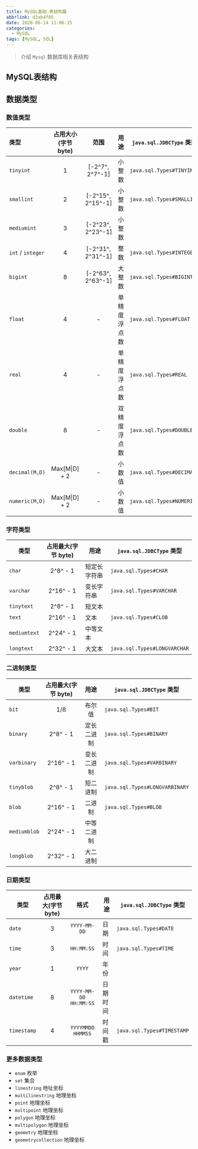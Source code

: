 ```yaml
---
title: MySQL基础-表结构篇
abbrlink: d3ab4f85
date: 2020-06-14 11:06:15
categories:
  - MySQL
tags: [MySQL, SQL]
---
```


> 介绍 `Mysql` 数据库相关表结构

<!--more-->



## MySQL表结构

## 数据类型


### 数值类型

| 类型              | 占用大小(字节 byte) | 范围              | 用途 | `java.sql.JDBCType` 类型 |
| :---------------- | :------------: | :---------------: | ---- | ------------------------ |
| `tinyint`         | 1              | [-2^7^, 2^7^-1]   | 小整数 | `java.sql.Types#TINYINT` |
| `smallint`        | 2              | [-2^15^, 2^15^-1] | 小整数 | `java.sql.Types#SMALLINT` |
| `mediumint`       | 3              | [-2^23^, 2^23^-1] | 小整数 |  |
| `int` / `integer` | 4              | [-2^31^, 2^31^-1]   | 整数 | `java.sql.Types#INTEGER` |
| `bigint`          | 8              | [-2^63^, 2^63^-1]   | 大整数 | `java.sql.Types#BIGINT` |
| `float` | 4 | - | 单精度浮点数 | `java.sql.Types#FLOAT` |
| `real` | 4 | - | 单精度浮点数 | `java.sql.Types#REAL` |
| `double`          | 8              | -  | 双精度浮点数 | `java.sql.Types#DOUBLE` |
| `decimal(M,D)`    | Max[M\|D] + 2  | -                 | 小数值 | `java.sql.Types#DECIMAL`  |
| `numeric(M,D)` | Max[M\|D] + 2 | - | 小数值 | `java.sql.Types#NUMERIC` |

### 字符类型

| 类型         | 占用最大(字节 byte) | 用途         | `java.sql.JDBCType` 类型     |
| ------------ | :-----------------: | ------------ | ---------------------------- |
| `char`       |      2^8^ - 1       | 短定长字符串 | `java.sql.Types#CHAR`        |
| `varchar`    |      2^16^ - 1      | 变长字符串   | `java.sql.Types#VARCHAR`     |
| `tinytext`   |      2^8^ - 1       | 短文本       |                              |
| `text`       |      2^16^ - 1      | 文本         | `java.sql.Types#CLOB`        |
| `mediumtext` |      2^24^ - 1      | 中等文本     |                              |
| `longtext`   |      2^32^ - 1      | 大文本       | `java.sql.Types#LONGVARCHAR` |

### 二进制类型

| 类型         | 占用最大(字节 byte) |    用途    | `java.sql.JDBCType` 类型       |
| ------------ | :-----------------: | :--------: | ------------------------------ |
| `bit`        |         1/8         |   布尔值   | `java.sql.Types#BIT`           |
| `binary`     |      2^8^ - 1       | 定长二进制 | `java.sql.Types#BINARY`        |
| `varbinary`  |      2^16^ - 1      | 变长二进制 | `java.sql.Types#VARBINARY`     |
| `tinyblob`   |      2^8^ - 1       |  短二进制  | `java.sql.Types#LONGVARBINARY` |
| `blob`       |      2^16^ - 1      |   二进制   | `java.sql.Types#BLOB`          |
| `mediumblob` |      2^24^ - 1      | 中等二进制 |                                |
| `longblob`   |      2^32^ - 1      |  大二进制  |                                |


### 日期类型

| 类型        | 占用最大(字节 byte) |         格式          | 用途     | `java.sql.JDBCType` 类型   |
| ----------- | :-----------------: | :-------------------: | -------- | -------------------------- |
| `date`      |          3          |     `YYYY-MM-DD`      | 日期     | `java.sql.Types#DATE`      |
| `time`      |          3          |      `HH:MM:SS`       | 时间     | `java.sql.Types#TIME`      |
| `year`      |          1          |        `YYYY`         | 年份     |                            |
| `datetime`  |          8          | `YYYY-MM-DD HH:MM:SS` | 日期时间 |                            |
| `timestamp` |          4          |   `YYYYMMDD HHMMSS`   | 时间戳   | `java.sql.Types#TIMESTAMP` |



### 更多数据类型

- `enum` 枚举
- `set` 集合
- `linestring` 地址坐标
- `multilinestring` 地理坐标
- `point` 地理坐标
- `multipoint` 地理坐标
- `polygon` 地理坐标
- `multipolygon` 地理坐标
- `geometry` 地理坐标
- `geometrycollection` 地理坐标